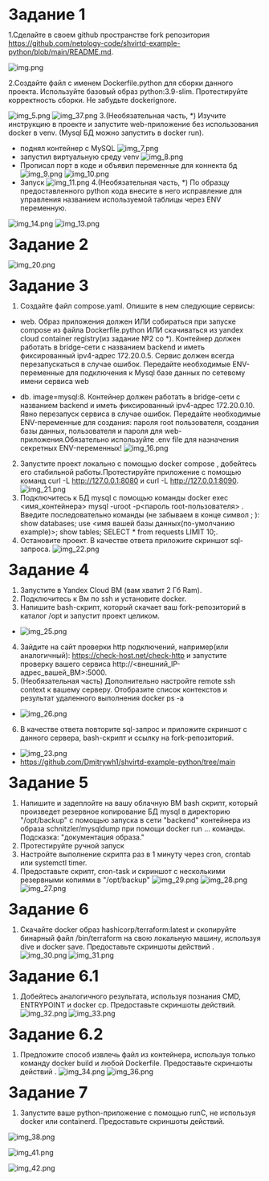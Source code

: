 <span style="font-size:2.2em;">**Задание 1**</span>

1.Сделайте в своем github пространстве fork репозитория https://github.com/netology-code/shvirtd-example-python/blob/main/README.md.

![img.png](img.png)

2.Создайте файл с именем Dockerfile.python для сборки данного проекта. Используйте базовый образ python:3.9-slim. Протестируйте корректность сборки. Не забудьте dockerignore.

![img_5.png](img_5.png)
![img_37.png](img_37.png)
3.(Необязательная часть, *) Изучите инструкцию в проекте и запустите web-приложение без использования docker в venv. (Mysql БД можно запустить в docker run).

- поднял контейнер с MySQL
![img_7.png](img_7.png)
- запустил виртуальную среду venv
![img_8.png](img_8.png)
- Прописал порт в коде и объявил переменные для коннекта бд
![img_9.png](img_9.png)
![img_10.png](img_10.png)
- Запуск
![img_11.png](img_11.png)
4.(Необязательная часть, *) По образцу предоставленного python кода внесите в него исправление для управления названием используемой таблицы через ENV переменную.


![img_14.png](img_14.png)
![img_13.png](img_13.png)

<span style="font-size:2.2em;">**Задание 2**</span>

![img_20.png](img_20.png)

<span style="font-size:2.2em;">**Задание 3**</span>

1. Создайте файл compose.yaml. Опишите в нем следующие сервисы:
- web. Образ приложения должен ИЛИ собираться при запуске compose из файла Dockerfile.python ИЛИ скачиваться из yandex cloud container registry(из задание №2 со *). Контейнер должен работать в bridge-сети с названием backend и иметь фиксированный ipv4-адрес 172.20.0.5. Сервис должен всегда перезапускаться в случае ошибок. Передайте необходимые ENV-переменные для подключения к Mysql базе данных по сетевому имени сервиса web

- db. image=mysql:8. Контейнер должен работать в bridge-сети с названием backend и иметь фиксированный ipv4-адрес 172.20.0.10. Явно перезапуск сервиса в случае ошибок. Передайте необходимые ENV-переменные для создания: пароля root пользователя, создания базы данных, пользователя и пароля для web-приложения.Обязательно используйте .env file для назначения секретных ENV-переменных!
![img_16.png](img_16.png)

  
2. Запустите проект локально с помощью docker compose , добейтесь его стабильной работы.Протестируйте приложение с помощью команд curl -L http://127.0.0.1:8080 и curl -L http://127.0.0.1:8090.
![img_21.png](img_21.png)
3. Подключитесь к БД mysql с помощью команды docker exec <имя_контейнера> mysql -uroot -p<пароль root-пользователя> . Введите последовательно команды (не забываем в конце символ ; ): show databases; use <имя вашей базы данных(по-умолчанию example)>; show tables; SELECT * from requests LIMIT 10;.
4. Остановите проект. В качестве ответа приложите скриншот sql-запроса.
![img_22.png](img_22.png)

<span style="font-size:2.2em;">**Задание 4**</span>

1. Запустите в Yandex Cloud ВМ (вам хватит 2 Гб Ram).
2. Подключитесь к Вм по ssh и установите docker.
3. Напишите bash-скрипт, который скачает ваш fork-репозиторий в каталог /opt и запустит проект целиком.
- ![img_25.png](img_25.png)
4. Зайдите на сайт проверки http подключений, например(или аналогичный): https://check-host.net/check-http и запустите проверку вашего сервиса http://<внешний_IP-адрес_вашей_ВМ>:5000.
5. (Необязательная часть) Дополнительно настройте remote ssh context к вашему серверу. Отобразите список контекстов и результат удаленного выполнения docker ps -a
- ![img_26.png](img_26.png)
6. В качестве ответа повторите sql-запрос и приложите скриншот с данного сервера, bash-скрипт и ссылку на fork-репозиторий.
- ![img_23.png](img_23.png)
- https://github.com/Dmitrywh1/shvirtd-example-python/tree/main

<span style="font-size:2.2em;">**Задание 5**</span>

1. Напишите и задеплойте на вашу облачную ВМ bash скрипт, который произведет резервное копирование БД mysql в директорию "/opt/backup" с помощью запуска в сети "backend" контейнера из образа schnitzler/mysqldump при помощи docker run ... команды. Подсказка: "документация образа."
2. Протестируйте ручной запуск
3. Настройте выполнение скрипта раз в 1 минуту через cron, crontab или systemctl timer.
4. Предоставьте скрипт, cron-task и скриншот с несколькими резервными копиями в "/opt/backup"
![img_29.png](img_29.png)
![img_28.png](img_28.png)
![img_27.png](img_27.png)

<span style="font-size:2.2em;">**Задание 6**</span>

1. Скачайте docker образ hashicorp/terraform:latest и скопируйте бинарный файл /bin/terraform на свою локальную машину, используя dive и docker save. Предоставьте скриншоты действий .
![img_30.png](img_30.png)
![img_31.png](img_31.png)

<span style="font-size:2.2em;">**Задание 6.1**</span>

1. Добейтесь аналогичного результата, используя познания CMD, ENTRYPOINT и docker cp.
Предоставьте скриншоты действий.
![img_32.png](img_32.png)
![img_33.png](img_33.png)

<span style="font-size:2.2em;">**Задание 6.2**</span>

1. Предложите способ извлечь файл из контейнера, используя только команду docker build и любой Dockerfile.
Предоставьте скриншоты действий .
![img_34.png](img_34.png)
![img_36.png](img_36.png)

<span style="font-size:2.2em;">**Задание 7**</span>

1. Запустите ваше python-приложение с помощью runC, не используя docker или containerd.
Предоставьте скриншоты действий.

![img_38.png](img_38.png)

![img_41.png](img_41.png)

![img_42.png](img_42.png)
